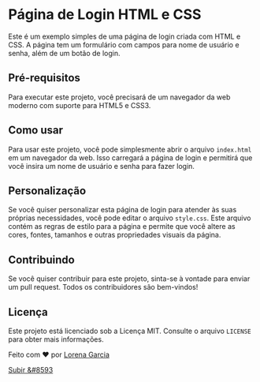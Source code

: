 # Página de Login HTML e CSS

Este é um exemplo simples de uma página de login criada com HTML e CSS. A página tem um formulário com campos para nome de usuário e senha, além de um botão de login.

## Pré-requisitos

Para executar este projeto, você precisará de um navegador da web moderno com suporte para HTML5 e CSS3.

## Como usar

Para usar este projeto, você pode simplesmente abrir o arquivo `index.html` em um navegador da web. Isso carregará a página de login e permitirá que você insira um nome de usuário e senha para fazer login.

## Personalização

Se você quiser personalizar esta página de login para atender às suas próprias necessidades, você pode editar o arquivo `style.css`. Este arquivo contém as regras de estilo para a página e permite que você altere as cores, fontes, tamanhos e outras propriedades visuais da página.

## Contribuindo

Se você quiser contribuir para este projeto, sinta-se à vontade para enviar um pull request. Todos os contribuidores são bem-vindos!

## Licença

Este projeto está licenciado sob a Licença MIT. Consulte o arquivo `LICENSE` para obter mais informações.



Feito com :heart: por <a href="https://github.com/loresgarcia" target="_blank">Lorena Garcia</a>

<a href="#top">Subir &#8593</a>
